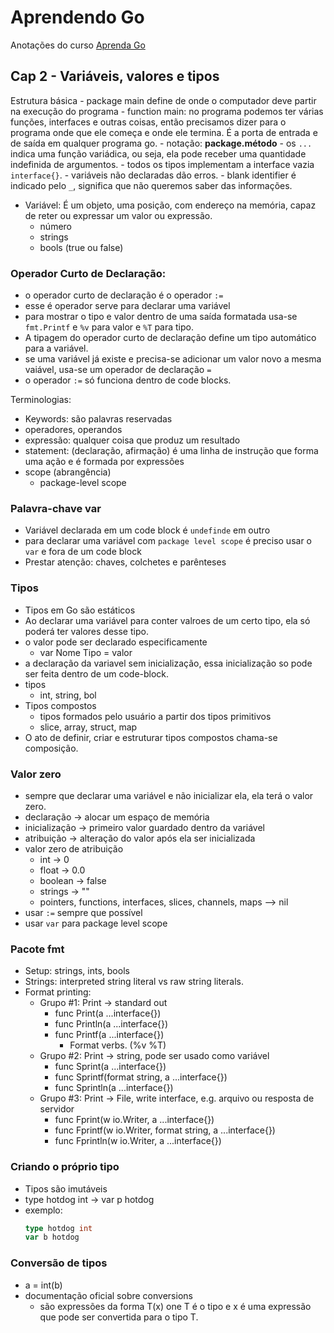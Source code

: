 # Aprendendo Go
Anotações do curso [Aprenda Go](https://www.youtube.com/playlist?list=PLCKpcjBB_VlBsxJ9IseNxFllf-UFEXOdg)

## Cap 2 - Variáveis, valores e tipos
Estrutura básica
    - package main define de onde o computador deve partir na execução do programa
    - function main: no programa podemos ter várias funções, interfaces e outras coisas, então precisamos dizer para o programa onde que ele começa e onde ele termina. É a porta de entrada e de saída em qualquer programa go.
    - notação: **package.método**
    - os `...` indica uma função variádica, ou seja, ela pode receber uma quantidade indefinida de argumentos.
    - todos os tipos implementam a interface vazia `interface{}`.
    - variáveis não declaradas dão erros.
    - blank identifier é indicado pelo `_`, significa que não queremos saber das informações.

- Variável: É um objeto, uma posição, com endereço na memória, capaz de reter ou expressar um valor ou expressão.
    - número
    - strings
    - bools (true ou false)


### Operador Curto de Declaração:    
- o operador curto de declaração é o operador `:=`
- esse é operador serve para declarar uma variável
- para mostrar o tipo e valor dentro de uma saída formatada usa-se
`fmt.Printf` e `%v` para valor e `%T` para tipo.
- A tipagem do operador curto de declaração define um tipo automático para a variável.
- se uma variável já existe e precisa-se adicionar um valor novo a mesma vaiável, usa-se um operador de declaração `= `
- o operador `:=` só funciona dentro de code blocks.

Terminologias:
- Keywords: são palavras reservadas
- operadores, operandos
- expressão: qualquer coisa que produz um resultado
- statement: (declaração, afirmação) é uma linha de instrução que forma uma ação e é formada por expressões
- scope (abrangência)
    - package-level scope
### Palavra-chave var
- Variável declarada em um code block é `undefinde` em outro
- para declarar uma variável com `package level scope` é preciso usar o `var` e fora de um code block
- Prestar atenção: chaves, colchetes e parênteses

### Tipos
- Tipos em Go são estáticos
- Ao declarar uma variável para conter valroes de um certo tipo, ela só poderá ter valores desse tipo.
- o valor pode ser declarado especificamente
    - var Nome Tipo = valor
- a declaração da variavel sem inicialização, essa inicialização so pode ser feita dentro de um code-block.
- tipos
    - int, string, bol
- Tipos compostos
    - tipos formados pelo usuário a partir dos tipos primitivos
    - slice, array, struct, map
- O ato de definir, criar e estruturar tipos compostos chama-se composição.

### Valor zero
- sempre que declarar uma variável e não inicializar ela, ela terá o valor zero.
- declaração -> alocar um espaço de memória
- inicialização -> primeiro valor guardado dentro da variável
- atribuição -> alteração do valor após ela ser inicializada
- valor zero de atribuição
    - int -> 0
    - float -> 0.0
    - boolean -> false
    - strings -> ""
    - pointers, functions, interfaces, slices, channels, maps --> nil
- usar `:=` sempre que possível
- usar `var` para package level scope


### Pacote fmt
- Setup: strings, ints, bools
- Strings: interpreted string literal vs raw string literals.
- Format printing:
    - Grupo #1: Print -> standard out
        - func Print(a ...interface{})
        - func Println(a ...interface{})
        - func Printf(a ...interface{})
            - Format verbs. (%v %T)
    - Grupo #2: Print -> string, pode ser usado como variável
        - func Sprint(a ...interface{})
        - func Sprintf(format string, a ...interface{})
        - func Sprintln(a ...interface{})
    - Grupo #3: Print -> File, write interface, e.g. arquivo ou resposta de servidor
        - func Fprint(w io.Writer, a ...interface{})
        - func Fprintf(w io.Writer, format string, a ...interface{})
        - func Fprintln(w io.Writer, a ...interface{})

### Criando o próprio tipo
- Tipos são imutáveis
- type hotdog int -> var p hotdog
- exemplo:
    ```go
    type hotdog int
    var b hotdog
    ```
### Conversão de tipos
- a = int(b)
- documentação oficial sobre conversions
    - são expressões da forma T(x) one T é o tipo e x é uma expressão que pode ser convertida para o tipo T.
    